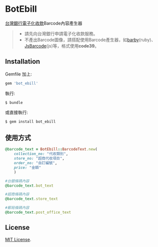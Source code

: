 # BotEbill

[台灣銀行電子化收款](https://www.bot.com.tw/Business/ITBusiness/Pages/ebill.aspx)Barcode內容產生器

>- 請先向台灣銀行申請電子化收款服務。
>-  不產出Barcode圖像，請搭配使用Barcode產生器，如[barby](https://github.com/toretore/barby)(ruby)、[JsBarcode](https://github.com/lindell/JsBarcode)(js)等，格式使用**code39**。

## Installation

Gemfile 加上:

```ruby
gem 'bot_ebill'
```

執行:

    $ bundle

或直接執行:

    $ gem install bot_ebill

## 使用方式

```ruby 
@barcode_text = BotEbill::BarcodeText.new(
	collection_no: "代收類別", 
	store_no: "超商代收項目", 
	order_no: "自訂編號", 
	price: "金額"
    )

#台銀條碼內容
@barcode_text.bot_text

#超商條碼內容
@barcode_text.store_text 

#郵局條碼內容
@barcode_text.post_office_text
```

## License

[MIT License](https://opensource.org/licenses/MIT).